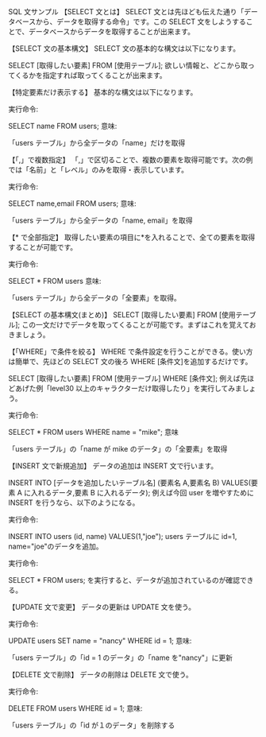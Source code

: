SQL 文サンプル
【SELECT 文とは】
SELECT 文とは先ほども伝えた通り「データベースから、データを取得する命令」です。この SELECT 文をしようすることで、データベースからデータを取得することが出来ます。

【SELECT 文の基本構文】
SELECT 文の基本的な構文は以下になります。

SELECT [取得したい要素] FROM [使用テーブル];
欲しい情報と、どこから取ってくるかを指定すれば取ってくることが出来ます。

【特定要素だけ表示する】
基本的な構文は以下になります。

実行命令:

SELECT name FROM users;
意味:

「users テーブル」から全データの「name」だけを取得

【「,」で複数指定】
「,」で区切ることで、複数の要素を取得可能です。次の例では「名前」と「レベル」のみを取得・表示しています。

実行命令:

SELECT name,email FROM users;
意味:

「users テーブル」から全データの「name, email」を取得

【* で全部指定】
取得したい要素の項目に*を入れることで、全ての要素を取得することが可能です。

実行命令:

SELECT \* FROM users
意味:

「users テーブル」から全データの「全要素」を取得。

【SELECT の基本構文(まとめ)】
SELECT [取得したい要素] FROM [使用テーブル];
この一文だけでデータを取ってくることが可能です。まずはこれを覚えておきましょう。

【「WHERE」で条件を絞る】
WHERE で条件設定を行うことができる。使い方は簡単で、先ほどの SELECT 文の後ろ WHERE [条件文]を追加するだけです。

SELECT [取得したい要素] FROM [使用テーブル] WHERE [条件文];
例えば先ほどあげた例「level30 以上のキャラクターだけ取得したり」を実行してみましょう。

実行命令:

SELECT \* FROM users WHERE name = "mike";
意味

「users テーブル」の「name が mike のデータ」の「全要素」を取得

【INSERT 文で新規追加】
データの追加は INSERT 文で行います。

INSERT INTO [データを追加したいテーブル名] (要素名 A,要素名 B) VALUES(要素 A に入れるデータ,要素 B に入れるデータ);
例えば今回 user を増やすために INSERT を行うなら、以下のようになる。

実行命令:

INSERT INTO users (id, name) VALUES(1,"joe");
users テーブルに id=1, name="joe"のデータを追加。

実行命令:

SELECT \* FROM users;
を実行すると、データが追加されているのが確認できる。

【UPDATE 文で変更】
データの更新は UPDATE 文を使う。

実行命令:

UPDATE users SET name = "nancy" WHERE id = 1;
意味:

「users テーブル」の「id = 1 のデータ」の「name を"nancy"」に更新

【DELETE 文で削除】
データの削除は DELETE 文で使う。

実行命令:

DELETE FROM users WHERE id = 1;
意味:

「users テーブル」の「id が１のデータ」を削除する
